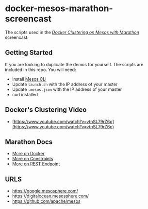 docker-mesos-marathon-screencast
===============================

The scripts used in the [*Docker Clustering on Mesos with Marathon*](http://www.youtube.com/watch?v=hZNGST2vIds&feature=youtu.be) screencast.

## Getting Started

If you are looking to duplicate the demos for yourself.  The scripts are included in this repo.  You will need:

* Install [Mesos CLI](https://github.com/mesosphere/mesos-cli)
* Update `launch.sh` with the IP address of your master
* Update `.mesos.json` with the IP address of your master
* curl installed

## Docker's Clustering Video

* [https://www.youtube.com/watch?v=vtnSL79rZ6o](https://www.youtube.com/watch?v=vtnSL79rZ6o)

## Marathon Docs

* [More on Docker](https://mesosphere.github.io/marathon/docs/native-docker.html)
* [More on Constraints](https://mesosphere.github.io/marathon/docs/constraints.html)
* [More on REST Endpoint](https://mesosphere.github.io/marathon/docs/rest-api.html)

## URLS

* https://google.mesosphere.com/
* https://digitalocean.mesosphere.com/
* https://github.com/apache/mesos

